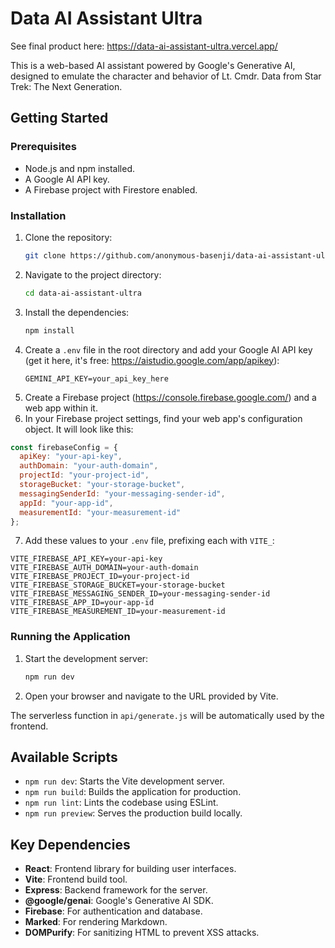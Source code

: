 # Data AI Assistant Ultra

See final product here: https://data-ai-assistant-ultra.vercel.app/

This is a web-based AI assistant powered by Google's Generative AI, designed to emulate the character and behavior of Lt. Cmdr. Data from Star Trek: The Next Generation.

## Getting Started

### Prerequisites

- Node.js and npm installed.
- A Google AI API key.
- A Firebase project with Firestore enabled.

### Installation

1. Clone the repository:
   ```sh
   git clone https://github.com/anonymous-basenji/data-ai-assistant-ultra.git
   ```
2. Navigate to the project directory:
   ```sh
   cd data-ai-assistant-ultra
   ```
3. Install the dependencies:
   ```sh
   npm install
   ```
4. Create a `.env` file in the root directory and add your Google AI API key (get it here, it's free: https://aistudio.google.com/app/apikey):
   ```
   GEMINI_API_KEY=your_api_key_here
   ```
5. Create a Firebase project (https://console.firebase.google.com/) and a web app within it.
6. In your Firebase project settings, find your web app's configuration object. It will look like this:
  ```javascript
  const firebaseConfig = {
    apiKey: "your-api-key",
    authDomain: "your-auth-domain",
    projectId: "your-project-id",
    storageBucket: "your-storage-bucket",
    messagingSenderId: "your-messaging-sender-id",
    appId: "your-app-id",
    measurementId: "your-measurement-id"
  };
  ```
7. Add these values to your `.env` file, prefixing each with `VITE_`:
  ```
  VITE_FIREBASE_API_KEY=your-api-key
  VITE_FIREBASE_AUTH_DOMAIN=your-auth-domain
  VITE_FIREBASE_PROJECT_ID=your-project-id
  VITE_FIREBASE_STORAGE_BUCKET=your-storage-bucket
  VITE_FIREBASE_MESSAGING_SENDER_ID=your-messaging-sender-id
  VITE_FIREBASE_APP_ID=your-app-id
  VITE_FIREBASE_MEASUREMENT_ID=your-measurement-id
  ```

### Running the Application

1. Start the development server:
   ```sh
   npm run dev
   ```
2. Open your browser and navigate to the URL provided by Vite.

The serverless function in `api/generate.js` will be automatically used by the frontend.

## Available Scripts

- `npm run dev`: Starts the Vite development server.
- `npm run build`: Builds the application for production.
- `npm run lint`: Lints the codebase using ESLint.
- `npm run preview`: Serves the production build locally.

## Key Dependencies

- **React**: Frontend library for building user interfaces.
- **Vite**: Frontend build tool.
- **Express**: Backend framework for the server.
- **@google/genai**: Google's Generative AI SDK.
- **Firebase**: For authentication and database.
- **Marked**: For rendering Markdown.
- **DOMPurify**: For sanitizing HTML to prevent XSS attacks.
